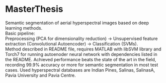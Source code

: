 # MasterThesis  
Semantic segmentation of aerial hyperspectral images based on deep learning methods.  
Basic pipeline:  
Preprocessing (PCA for dimensionality reduction) -> Unsupervised feature extraction (Convolutional Autoencoder) -> Classification (SVMs).  
Method described in README file, requires MATLAB with libSVM library and Torch7 for running autoenoder neural network with dependencies listed in the README. Achieved performance beats the state of the art in the field, recording 99.9% accuracy or more for semantic segmentation in most test cases. Used hyperspectral databases are Indian Pines, Salinas, SalinasA, Pavia University and Pavia Centre. 
